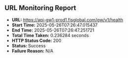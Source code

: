 ## URL Monitoring Report

- **URL:** https://api-gw1-prod1.fisglobal.com/gw/v1/health
- **Start Time:** 2025-05-26T07:26:47.015437
- **End Time:** 2025-05-26T07:26:47.251721
- **Total Time Taken:** 0.236284 seconds
- **HTTP Status Code:** 200
- **Status:** Success
- **Failure Reason:** N/A
